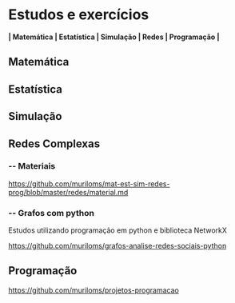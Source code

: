 # Estudos e exercícios
**| Matemática | Estatística | Simulação | Redes | Programação |**

## Matemática

## Estatística

## Simulação

## Redes Complexas
### -- Materiais
https://github.com/muriloms/mat-est-sim-redes-prog/blob/master/redes/material.md

### -- Grafos com python
Estudos utilizando programação em python e biblioteca NetworkX

https://github.com/muriloms/grafos-analise-redes-sociais-python


## Programação
https://github.com/muriloms/projetos-programacao
